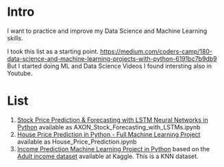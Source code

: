 # Intro

I want to practice and improve my Data Science and Machine Learning skills. 

I took this list as a starting point. https://medium.com/coders-camp/180-data-science-and-machine-learning-projects-with-python-6191bc7b9db9 But I started doing ML and Data Science Videos I found intersting also in Youtube. 

# List 

1. [Stock Price Prediction & Forecasting with LSTM Neural Networks in Python](https://www.youtube.com/watch?v=CbTU92pbDKw) available as AXON_Stock_Forecasting_with_LSTMs.ipynb
2. [House Price Prediction in Python - Full Machine Learning Project](https://www.youtube.com/watch?v=Wqmtf9SA_kk) available as House_Price_Prediction.ipynb
3. [Income Prediction Machine Learning Project in Python](https://www.youtube.com/watch?v=dhoKFqhVJu0) based on the [Adult income dataset](https://www.kaggle.com/datasets/wenruliu/adult-income-dataset) available at Kaggle. This is a KNN dataset. 

